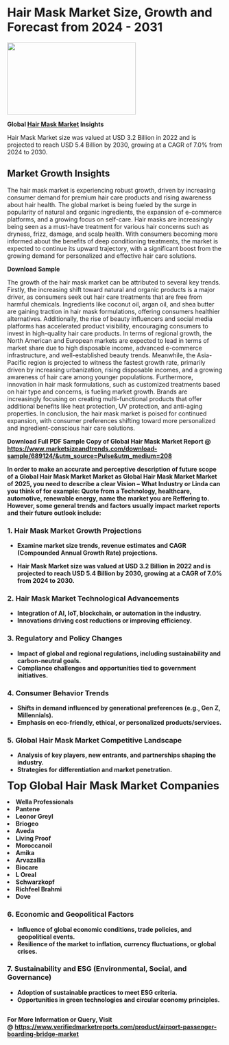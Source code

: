 <H1>Hair Mask Market Size, Growth and Forecast from 2024 - 2031</H1><img class="aligncenter size-medium wp-image-584254" src="https://thirdeyenews.in/wp-content/uploads/2024/09/Global-Market-Research-300x168.jpeg" alt="" width="300" height="168" /><p><strong>Global&nbsp;<a href="https://www.marketsizeandtrends.com/download-sample/689124/&amp;utm_source=Pulse&amp;utm_medium=208">Hair Mask Market</a> Insights</strong></p><p>Hair Mask Market size was valued at USD 3.2 Billion in 2022 and is projected to reach USD 5.4 Billion by 2030, growing at a CAGR of 7.0% from 2024 to 2030.</p><p><h2>Market Growth Insights</h2> <p>The hair mask market is experiencing robust growth, driven by increasing consumer demand for premium hair care products and rising awareness about hair health. The global market is being fueled by the surge in popularity of natural and organic ingredients, the expansion of e-commerce platforms, and a growing focus on self-care. Hair masks are increasingly being seen as a must-have treatment for various hair concerns such as dryness, frizz, damage, and scalp health. With consumers becoming more informed about the benefits of deep conditioning treatments, the market is expected to continue its upward trajectory, with a significant boost from the growing demand for personalized and effective hair care solutions.</p> <p><strong>Download Sample</strong></p> <p>The growth of the hair mask market can be attributed to several key trends. Firstly, the increasing shift toward natural and organic products is a major driver, as consumers seek out hair care treatments that are free from harmful chemicals. Ingredients like coconut oil, argan oil, and shea butter are gaining traction in hair mask formulations, offering consumers healthier alternatives. Additionally, the rise of beauty influencers and social media platforms has accelerated product visibility, encouraging consumers to invest in high-quality hair care products. In terms of regional growth, the North American and European markets are expected to lead in terms of market share due to high disposable income, advanced e-commerce infrastructure, and well-established beauty trends. Meanwhile, the Asia-Pacific region is projected to witness the fastest growth rate, primarily driven by increasing urbanization, rising disposable incomes, and a growing awareness of hair care among younger populations. Furthermore, innovation in hair mask formulations, such as customized treatments based on hair type and concerns, is fueling market growth. Brands are increasingly focusing on creating multi-functional products that offer additional benefits like heat protection, UV protection, and anti-aging properties. In conclusion, the hair mask market is poised for continued expansion, with consumer preferences shifting toward more personalized and ingredient-conscious hair care solutions.</p> <p><strong></p><p><span class=""><strong>Download Full PDF Sample Copy of Global Hair Mask Market Report</strong> @ <a href="https://www.marketsizeandtrends.com/download-sample/689124/&amp;utm_source=Pulse&amp;utm_medium=208" target="_blank">https://www.marketsizeandtrends.com/download-sample/689124/&amp;utm_source=Pulse&amp;utm_medium=208</a></span></p><p>In order to make an accurate and perceptive description of future scope of a Global&nbsp;Hair Mask Market Market as Global&nbsp;Hair Mask Market Market of 2025, you need to describe a clear Vision &ndash; What Industry or Linda can you think of for example: Quote from a Technology, healthcare, automotive, renewable energy, name the market you are Reffering to. However, some general trends and factors usually impact market reports and their future outlook include:</p><h3>1.&nbsp;<strong>Hair Mask Market Growth Projections</strong></h3><ul><li>Examine market size trends, revenue estimates and CAGR (Compounded Annual Growth Rate) projections.</li><li><p>Hair Mask Market size was valued at USD 3.2 Billion in 2022 and is projected to reach USD 5.4 Billion by 2030, growing at a CAGR of 7.0% from 2024 to 2030.</p></li></ul><h3>2.&nbsp;<strong>Hair Mask Market Technological Advancements</strong></h3><ul><li>Integration of AI, IoT, blockchain, or automation in the industry.</li><li>Innovations driving cost reductions or improving efficiency.</li></ul><h3>3.&nbsp;<strong>Regulatory and Policy Changes</strong></h3><ul><li>Impact of global and regional regulations, including sustainability and carbon-neutral goals.</li><li>Compliance challenges and opportunities tied to government initiatives.</li></ul><h3>4.&nbsp;<strong>Consumer Behavior Trends</strong></h3><ul><li>Shifts in demand influenced by generational preferences (e.g., Gen Z, Millennials).</li><li>Emphasis on eco-friendly, ethical, or personalized products/services.</li></ul><h3>5.&nbsp;<strong>Global Hair Mask Market Competitive Landscape</strong></h3><ul><li>Analysis of key players, new entrants, and partnerships shaping the industry.</li><li>Strategies for differentiation and market penetration.</li></ul><p data-pm-slice="1 1 []"><span style="color: inherit; font-family: inherit; font-size: 25px;">Top Global Hair Mask Market Companies</span></p><div class="" data-test-id=""><p><li> Wella Professionals</li><li> Pantene</li><li> Leonor Greyl</li><li> Briogeo</li><li> Aveda</li><li> Living Proof</li><li> Moroccanoil</li><li> Amika</li><li> Arvazallia</li><li> Biocare</li><li> L Oreal</li><li> Schwarzkopf</li><li> Richfeel Brahmi</li><li> Dove</li></p></div><h3>6.&nbsp;<strong>Economic and Geopolitical Factors</strong></h3><ul><li>Influence of global economic conditions, trade policies, and geopolitical events.</li><li>Resilience of the market to inflation, currency fluctuations, or global crises.</li></ul><h3>7.&nbsp;<strong>Sustainability and ESG (Environmental, Social, and Governance)</strong></h3><ul><li>Adoption of sustainable practices to meet ESG criteria.</li><li>Opportunities in green technologies and circular economy principles.</li></ul><h2><strong style="font-size: 14px;">For More Information or Query, Visit @&nbsp;</strong><a style="background-color: #ffffff; font-size: 14px;" href="https://www.marketsizeandtrends.com/report/hair-mask-market/" target="_blank">https://www.verifiedmarketreports.com/product/airport-passenger-boarding-bridge-market</a></h2>
